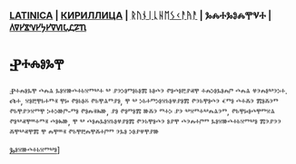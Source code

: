 ### [LATINICA](../Latn/Nalogi.md) | [КИРИЛЛИЦА](../Cyrl/Налоги.md) | [ᚱᚢᚾᛁᚳᚺᛖᛊᚲᚨᚤᚨ](../Runr/ᚾᚨᛚᛟᚷᛁ.md) | ⰃⰎⰀⰃⰑⰎⰉⰜⰀ | [𐍓𐍠𐍔𐍮𐍝𐍔𐍟𐍔𐍠𐍜𐍡𐍚𐍐𐍴](../Perm/𐍝𐍐𐍛𐍞𐍒𐍙.md)

#  Ⱀⰰⰾⱁⰳⰹ

Ⱀⰰⰾⱁⰳⰹ ⰴⰾⱑ ⰳⱁⱄⱆⰴⰰⱃⱄⱅⰲⰰ ⰲ ⱀⰵⰽⱁⱅⱁⱃⱁⰿ ⱃⱁⰴⰵ ⱂⱁⰴⱁⰱⱀⱏⰹ ⰰⰾⰽⱁⰳⱁⰾⱓ ⰴⰾⱑ ⱍⰵⰾⱁⰲⰵⰽⰰ. Ⰴⰰ, ⱄⱁⰱⰹⱃⰰⱅⱐ ⰹⱈ ⱂⱁⱃⱁⰻ ⱂⱃⰹⱑⱅⱀⱁ, ⰹ ⰲ ⰽⱃⰰⱅⰽⱁⱄⱃⱁⱍⱀⱁⰿ ⱂⰵⱃⰹⱁⰴⰵ ⱔⱅⱁ ⰴⰰⰶⰵ ⰿⱁⰶⰵⱅ ⱂⱃⰹⱀⰵⱄⱅⰹ ⰽⰰⰽⱆⱓ‐ⱅⱁ ⱂⱁⰾⱐⰸⱆ, ⱀⱁ ⱂⱁⱅⱁⰿ ⱆⰶⰵ ⱅⰰⰽ ⱀⰵ ⰲⱄⱅⰰⰲⰾⱑⰵⱅ, ⱂⱃⰹⱈⱁⰴⰹⱅⱄⱑ ⱂⱁⰲⱏⰹⱎⰰⱅⱐ ⰴⱁⰸⱆ, ⰹ ⰲ ⰴⱁⰾⰳⱁⱄⱃⱁⱍⱀⱁⰿ ⱂⰵⱃⰹⱁⰴⰵ ⱁⱀⰹ ⰴⰵⰾⰰⱓⱅ ⰳⱁⱄⱆⰴⰰⱃⱄⱅⰲⱁ ⰿⰵⱀⰵⰵ ⰶⰹⰲⱏⰹⰿ ⰹ ⰾⰹⱎⱐ ⱂⱃⰹⰱⰾⰹⰶⰰⱓⱅ ⰵⰳⱁ ⰽⱁⱀⱍⰹⱀⱆ

[Ⰳⱁⱄⱆⰴⰰⱃⱄⱅⰲⱁ](Ⰳⱁⱄⱆⰴⰰⱃⱄⱅⰲⱁ.ⰿⰴ)]
